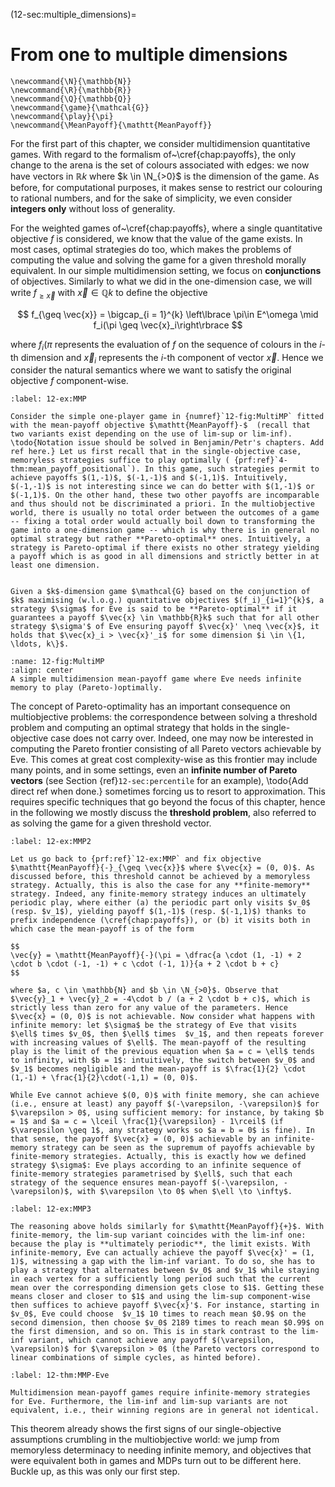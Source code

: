 (12-sec:multiple_dimensions)=
# From one to multiple dimensions


```{math}
\newcommand{\N}{\mathbb{N}}
\newcommand{\R}{\mathbb{R}}
\newcommand{\Q}{\mathbb{Q}}
\newcommand{\game}{\mathcal{G}}
\newcommand{\play}{\pi}
\newcommand{\MeanPayoff}{\mathtt{MeanPayoff}}
```

For the first part of this chapter, we consider multidimension quantitative games. With regard to the formalism of~\cref{chap:payoffs}, the only change to the arena is the set of colours associated with edges: we now have vectors in $\mathbb{R}k$ where $k \in \N_{>0}$ is the dimension of the game. As before, for computational purposes, it makes sense to restrict our colouring to rational numbers, and for the sake of simplicity, we even consider **integers only** without loss of generality.

For the weighted games of~\cref{chap:payoffs}, where a single quantitative objective $f$ is considered, we know that the value of the game exists. In most cases, optimal strategies do too, which makes the problems of computing the value and solving the game for a given threshold morally equivalent. In our simple multidimension setting, we focus on **conjunctions** of objectives. Similarly to what we did in the one-dimension case, we will write $f_{\geq \vec{x}}$ with $\vec{x} \in \mathbb{Q}k$ to define the objective

$$
f_{\geq \vec{x}} = \bigcap_{i = 1}^{k} \left\lbrace \pi\in E^\omega \mid f_i(\pi \geq \vec{x}_i\right\rbrace 
$$

where $f_i(\pi$ represents the evaluation of $f$ on the sequence of colours in the $i$-th dimension and $\vec{x}_i$ represents the $i$-th component of vector $\vec{x}$. Hence we consider the natural semantics where we want to satisfy the original objective $f$ component-wise.

````{prf:example} NEEDS TITLE 12-ex:MMP
:label: 12-ex:MMP

Consider the simple one-player game in {numref}`12-fig:MultiMP` fitted with the mean-payoff objective $\mathtt{MeanPayoff}-$  (recall that two variants exist depending on the use of lim-sup or lim-inf). \todo{Notation issue should be solved in Benjamin/Petr's chapters. Add ref here.} Let us first recall that in the single-objective case, memoryless strategies suffice to play optimally ( {prf:ref}`4-thm:mean_payoff_positional`). In this game, such strategies permit to achieve payoffs $(1,-1)$, $(-1,-1)$ and $(-1,1)$. Intuitively, $(-1,-1)$ is not interesting since we can do better with $(1,-1)$ or $(-1,1)$. On the other hand, these two other payoffs are incomparable and thus should not be discriminated a priori. In the multiobjective world, there is usually no total order between the outcomes of a game -- fixing a total order would actually boil down to transforming the game into a one-dimension game -- which is why there is in general no optimal strategy but rather **Pareto-optimal** ones. Intuitively, a strategy is Pareto-optimal if there exists no other strategy yielding a payoff which is as good in all dimensions and strictly better in at least one dimension.

````


````{prf:definition} NEEDS LABEL Pareto-optimal strategy

Given a $k$-dimension game $\mathcal{G} based on the conjunction of $k$ maximising (w.l.o.g.) quantitative objectives $(f_i)_{i=1}^{k}$, a strategy $\sigma$ for Eve is said to be **Pareto-optimal** if it guarantees a payoff $\vec{x} \in \mathbb{R}k$ such that for all other strategy $\sigma'$ of Eve ensuring payoff $\vec{x}' \neq \vec{x}$, it holds that $\vec{x}_i > \vec{x}'_i$ for some dimension $i \in \{1, \ldots, k\}$.

````

 
  

```{figure} ./../FigAndAlgos/12-fig:MultiMP.png
:name: 12-fig:MultiMP
:align: center
A simple multidimension mean-payoff game where Eve needs infinite memory to play (Pareto-)optimally.
```

The concept of Pareto-optimality has an important consequence on multiobjective problems: the correspondence between solving a threshold problem and computing an optimal strategy that holds in the single-objective case does not carry over. Indeed, one may now be interested in computing the Pareto frontier consisting of all Pareto  vectors achievable by Eve. This comes at great cost complexity-wise as this frontier may include many points, and in some settings, even an **infinite number of Pareto vectors** (see Section {ref}`12-sec:percentile` for an example), \todo{Add direct ref when done.} sometimes forcing us to resort to approximation. This requires specific techniques that go beyond the focus of this chapter, hence in the following we mostly discuss the **threshold problem**, also referred to as solving the game for a given threshold vector.

````{prf:example} NEEDS TITLE 12-ex:MMP2
:label: 12-ex:MMP2

Let us go back to {prf:ref}`12-ex:MMP` and fix objective $\mathtt{MeanPayoff}{-}_{\geq \vec{x}}$ where $\vec{x} = (0, 0)$. As discussed before, this threshold cannot be achieved by a memoryless strategy. Actually, this is also the case for any **finite-memory** strategy. Indeed, any finite-memory strategy induces an ultimately periodic play, where either (a) the periodic part only visits $v_0$ (resp. $v_1$), yielding payoff $(1,-1)$ (resp. $(-1,1)$) thanks to prefix independence (\cref{chap:payoffs}), or (b) it visits both in which case the mean-payoff is of the form

$$
\vec{y} = \mathtt{MeanPayoff}{-}(\pi = \dfrac{a \cdot (1, -1) + 2 \cdot b \cdot (-1, -1) + c \cdot (-1, 1)}{a + 2 \cdot b + c}
$$

where $a, c \in \mathbb{N} and $b \in \N_{>0}$. Observe that $\vec{y}_1 + \vec{y}_2 = -4\cdot b / (a + 2 \cdot b + c)$, which is strictly less than zero for any value of the parameters. Hence $\vec{x} = (0, 0)$ is not achievable. Now consider what happens with infinite memory: let $\sigma$ be the strategy of Eve that visits $\ell$ times $v_0$, then $\ell$ times  $v_1$, and then repeats forever with increasing values of $\ell$. The mean-payoff of the resulting play is the limit of the previous equation when $a = c = \ell$ tends to infinity, with $b = 1$: intuitively, the switch between $v_0$ and $v_1$ becomes negligible and the mean-payoff is $\frac{1}{2} \cdot (1,-1) + \frac{1}{2}\cdot(-1,1) = (0, 0)$.

````


````{admonition} Remark 
While Eve cannot achieve $(0, 0)$ with finite memory, she can achieve (i.e., ensure at least) any payoff $(-\varepsilon, -\varepsilon)$ for $\varepsilon > 0$, using sufficient memory: for instance, by taking $b = 1$ and $a = c = \lceil \frac{1}{\varepsilon} - 1\rceil$ (if $\varepsilon \geq 1$, any strategy works so $a = b = 0$ is fine). In that sense, the payoff $\vec{x} = (0, 0)$ achievable by an infinite-memory strategy can be seen as the supremum of payoffs achievable by finite-memory strategies. Actually, this is exactly how we defined strategy $\sigma$: Eve plays according to an infinite sequence of finite-memory strategies parametrised by $\ell$, such that each strategy of the sequence ensures mean-payoff $(-\varepsilon, -\varepsilon)$, with $\varepsilon \to 0$ when $\ell \to \infty$.

````


````{prf:example} NEEDS TITLE 12-ex:MMP3
:label: 12-ex:MMP3

The reasoning above holds similarly for $\mathtt{MeanPayoff}{+}$. With finite-memory, the lim-sup variant coincides with the lim-inf one: because the play is **ultimately periodic**, the limit exists. With infinite-memory, Eve can actually achieve the payoff $\vec{x}' = (1, 1)$, witnessing a gap with the lim-inf variant. To do so, she has to play a strategy that alternates between $v_0$ and $v_1$ while staying in each vertex for a sufficiently long period such that the current mean over the corresponding dimension gets close to $1$. Getting these means closer and closer to $1$ and using the lim-sup component-wise then suffices to achieve payoff $\vec{x}'$. For instance, starting in $v_0$, Eve could choose  $v_1$ 10 times to reach mean $0.9$ on the second dimension, then choose $v_0$ 2189 times to reach mean $0.99$ on the first dimension, and so on. This is in stark contrast to the lim-inf variant, which cannot achieve any payoff $(\varepsilon, \varepsilon)$ for $\varepsilon > 0$ (the Pareto vectors correspond to linear combinations of simple cycles, as hinted before).

````


````{prf:theorem} NEEDS TITLE 12-thm:MMP-Eve
:label: 12-thm:MMP-Eve

Multidimension mean-payoff games require infinite-memory strategies for Eve. Furthermore, the lim-inf and lim-sup variants are not equivalent, i.e., their winning regions are in general not identical.

````

This theorem already shows the first signs of our single-objective assumptions crumbling in the multiobjective world: we jump from memoryless determinacy to needing infinite memory, and objectives that were equivalent both in games and MDPs turn out to be different here. Buckle up, as this was only our first step.
